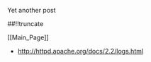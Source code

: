 Yet another post

[meta:author]: <> (Jonas Colmsjo)
[meta:title]: <> (Apache-log-files.md)
[meta:date]: <> (2012-01-01)
[meta:nested:key]: <> (Metadata value)

##!!truncate


[[Main_Page]]


* http://httpd.apache.org/docs/2.2/logs.html
